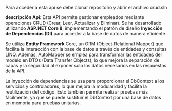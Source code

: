 Para acceder a esta api se debe clonar repositorio y abrir el archivo crud.sln

**descripción Api**:
Esta API permite gestionar empleados mediante operaciones CRUD (Crear, Leer, Actualizar y Eliminar). Se ha desarrollado utilizando **ASP.NET Core 8**, implementando el patrón de diseño **Inyección de Dependencias (DI)** para acceder a la base de datos de manera eficiente.

Se utiliza **Entity Framework** Core, un ORM (Object-Relational Mapper) que facilita la interacción con la base de datos a través de entidades y consultas LINQ. Además, AutoMapper se emplea para transformar las entidades del modelo en DTOs (Data Transfer Objects), lo que mejora la separación de capas y la seguridad al exponer solo los datos necesarios en las respuestas de la API.

La inyección de dependencias se usa para proporcionar el DbContext a los servicios y controladores, lo que mejora la modularidad y facilita la reutilización del código. Esto también permite realizar pruebas más fácilmente, ya que se puede sustituir el DbContext por una base de datos en memoria para pruebas unitarias.
